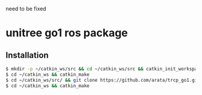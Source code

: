 need to be fixed
# unitree go1 ros package
## Installation
```bash
$ mkdir -p ~/catkin_ws/src && cd ~/catkin_ws/src && catkin_init_workspace
$ cd ~/catkin_ws && catkin_make
$ cd ~/catkin_ws/src/ && git clone https://github.com/arata/trcp_go1.git
$ cd ~/catkin_ws && catkin_make
```
